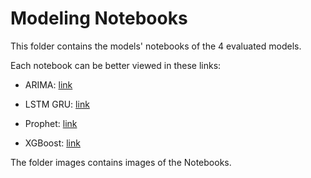 # Modeling Notebooks

This folder contains the models' notebooks of the 4 evaluated models.

Each notebook can be better viewed in these links:

- ARIMA: [link](https://nbviewer.org/github/benitomartin/cryptocurrencies/blob/main/models_notebooks/ARIMA_BTC_Binance.ipynb)

- LSTM GRU: [link](https://nbviewer.org/github/benitomartin/cryptocurrencies/blob/main/models_notebooks/LSTM_GRU_BTC_Binance.ipynb)

- Prophet: [link](https://nbviewer.org/github/benitomartin/cryptocurrencies/blob/main/models_notebooks/Prophet_BTC_Binance.ipynb)

- XGBoost: [link](https://nbviewer.org/github/benitomartin/cryptocurrencies/blob/main/models_notebooks/XGBoost_BTC_Binance.ipynb)

The folder images contains images of the Notebooks.
